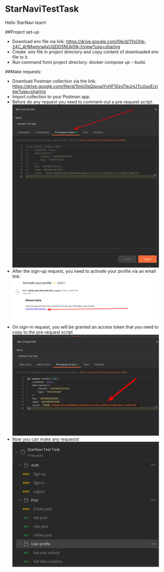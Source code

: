 # StarNaviTestTask
Hello StarNavi team!

##Project set-up
- Download env file via link: https://drive.google.com/file/d/1YoOhk-24C_4HMwmra4xUQDD5NUk0tk-I/view?usp=sharing
- Create .env file in project directory and copy content of downloaded env file to it.
- Run command form project directory: docker-compose up --build.


##Make requests:
- Download Postman collection via the link: https://drive.google.com/file/d/1tmUilsQqvupYvHF10zsTleJnUTczIuvE/view?usp=sharing
- Import collection to your Postman app.
- Before do any request you need to comment-out a pre-request script. 
![img.png](images/img.png)
- After the sign-up request, you need to activate your profile via an email link:
![img_1.png](images/img_1.png)
- On sign-in request, you will be granted an access token that you need to copy to the pre-request script
![img_2.png](images/img_2.png)
- Now you can make any requests!
![img_3.png](images/img_3.png)